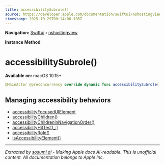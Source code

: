 ```yaml
---
title: accessibilitySubrole()
source: https://developer.apple.com/documentation/swiftui/nshostingview/accessibilitysubrole()
timestamp: 2025-10-29T00:14:08.105Z
---
```


**Navigation:** [Swiftui](/documentation/swiftui) › [nshostingview](/documentation/swiftui/nshostingview)

**Instance Method**

# accessibilitySubrole()

**Available on:** macOS 10.15+

```swift
@MainActor @preconcurrency override dynamic func accessibilitySubrole() -> NSAccessibility.Subrole?
```

## Managing accessibility behaviors

- [accessibilityFocusedUIElement](/documentation/swiftui/nshostingview/accessibilityfocuseduielement)
- [accessibilityChildren()](/documentation/swiftui/nshostingview/accessibilitychildren())
- [accessibilityChildrenInNavigationOrder()](/documentation/swiftui/nshostingview/accessibilitychildreninnavigationorder())
- [accessibilityHitTest(_:)](/documentation/swiftui/nshostingview/accessibilityhittest(_:))
- [accessibilityRole()](/documentation/swiftui/nshostingview/accessibilityrole())
- [isAccessibilityElement()](/documentation/swiftui/nshostingview/isaccessibilityelement())

---

*Extracted by [sosumi.ai](https://sosumi.ai) - Making Apple docs AI-readable.*
*This is unofficial content. All documentation belongs to Apple Inc.*
